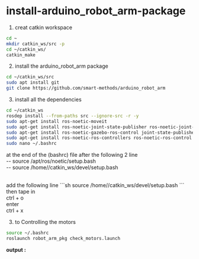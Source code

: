 # install-arduino_robot_arm-package

1. creat catkin workspace
 ```sh
 cd ~
 mkdir catkin_ws/src -p
 cd ~/catkin_ws/
 catkin_make
   ```
2. install the arduino_robot_arm package
 ```sh
 cd ~/catkin_ws/src
 sudo apt install git 
 git clone https://github.com/smart-methods/arduino_robot_arm
   ```
3. install all the dependencies
 ```sh
 cd ~/catkin_ws
 rosdep install --from-paths src --ignore-src -r -y
 sudo apt-get install ros-noetic-moveit
 sudo apt-get install ros-noetic-joint-state-publisher ros-noetic-joint-state-publisher-gui
 sudo apt-get install ros-noetic-gazebo-ros-control joint-state-publisher
 sudo apt-get install ros-noetic-ros-controllers ros-noetic-ros-control
 sudo nano ~/.bashrc
   ```
 at the end of the (bashrc) file 
 after the following 2 line
 <br>
   -- source /apt/ros/noetic/setup.bash
 <br>
   -- source /home/<your user name>/catkin_ws/devel/setup.bash

 <br>
 add the following line
 ```sh
 source /home/<your user name>/catkin_ws/devel/setup.bash
  ```
 then tape in 
 <br> ctrl + o
 <br> enter
 <br> ctrl + x
   
3. to Controlling the motors
 ```sh
 source ~/.bashrc
roslaunch robot_arm_pkg check_motors.launch
   ```
   
 **output :**
 ![]() 
